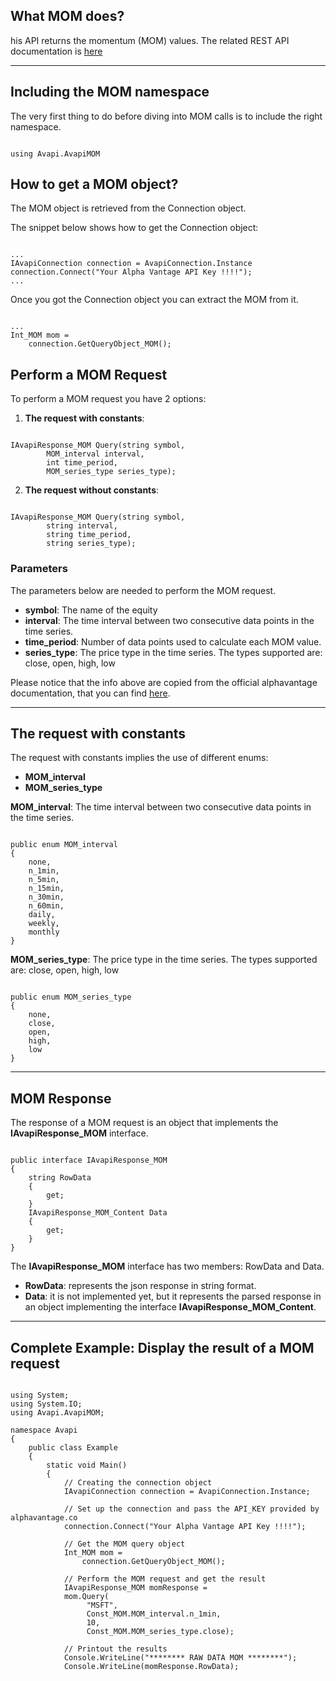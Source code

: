## What MOM does?
his API returns the momentum (MOM) values. The related REST API documentation is [here](https://www.alphavantage.co/documentation/#mom)  

***
## Including the MOM namespace
The very first thing to do before diving into MOM calls is to include the right namespace.  

```

using Avapi.AvapiMOM

```

## How to get a MOM object?
The MOM object is retrieved from the Connection object.  

The snippet below shows how to get the Connection object:
```

...
IAvapiConnection connection = AvapiConnection.Instance
connection.Connect("Your Alpha Vantage API Key !!!!");
...

```
Once you got the Connection object you can extract the MOM from it.
```

...
Int_MOM mom = 
	connection.GetQueryObject_MOM();

```

## Perform a MOM Request
To perform a MOM request you have 2 options:
1. **The request with constants**:

```

IAvapiResponse_MOM Query(string symbol,
		MOM_interval interval,
		int time_period,
		MOM_series_type series_type);

```  

2. **The request without constants**:

```

IAvapiResponse_MOM Query(string symbol,
		string interval,
		string time_period,
		string series_type);

```  

### Parameters
The parameters below are needed to perform the MOM request.  
* **symbol**: The name of the equity
* **interval**: The time interval between two consecutive data points in the time series.
* **time_period**: Number of data points used to calculate each MOM value.
* **series_type**: The price type in the time series. The types supported are: close, open, high, low

Please notice that the info above are copied from the official alphavantage documentation, that you can find [here](https://www.alphavantage.co/documentation/).  

***
## The request with constants
The request with constants implies the use of different enums:
* **MOM_interval**
* **MOM_series_type**

**MOM_interval**: The time interval between two consecutive data points in the time series.
```  

public enum MOM_interval
{
	none,
	n_1min,
	n_5min,
	n_15min,
	n_30min,
	n_60min,
	daily,
	weekly,
	monthly
}

```  
**MOM_series_type**: The price type in the time series. The types supported are: close, open, high, low
```  

public enum MOM_series_type
{
	none,
	close,
	open,
	high,
	low
}

```  
  

***
## MOM Response
The response of a MOM request is an object that implements the **IAvapiResponse_MOM** interface.
```

public interface IAvapiResponse_MOM
{
    string RowData
    {
        get;
    }
    IAvapiResponse_MOM_Content Data
    {
        get;
    }
}

```
The **IAvapiResponse_MOM** interface has two members: RowData and Data.
* **RowData**: represents the json response in string format.
* **Data**: it is not implemented yet, but it represents the parsed response in an object implementing the interface **IAvapiResponse_MOM_Content**.
  

***
## Complete Example: Display the result of a MOM request
```

using System;
using System.IO;
using Avapi.AvapiMOM;

namespace Avapi
{
    public class Example
    {
        static void Main()
        {
            // Creating the connection object
            IAvapiConnection connection = AvapiConnection.Instance;

            // Set up the connection and pass the API_KEY provided by alphavantage.co
            connection.Connect("Your Alpha Vantage API Key !!!!");

            // Get the MOM query object
            Int_MOM mom =
                connection.GetQueryObject_MOM();

            // Perform the MOM request and get the result
            IAvapiResponse_MOM momResponse = 
            mom.Query(
                 "MSFT",
                 Const_MOM.MOM_interval.n_1min,
                 10,
                 Const_MOM.MOM_series_type.close);

            // Printout the results
            Console.WriteLine("******** RAW DATA MOM ********");
            Console.WriteLine(momResponse.RowData);

```
